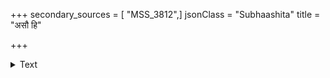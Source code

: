 +++
secondary_sources = [ "MSS_3812",]
jsonClass = "Subhaashita"
title = "असौ हि"

+++

<details><summary>Text</summary>

असौ हि संकेतसमुत्सुकाभिर् विलासिनीभिर्मदनातुराभिः।  
सरोषदृष्टः स्फुरिताधराभिर् द्रुतं रविर्भीत इवास्तमेति॥
</details>
